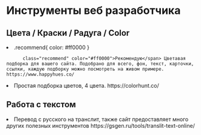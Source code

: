 <style>
.recommend{
 color: #ff0000
 }
 </style>
   <h1>Инструменты веб разработчика</h1>


  <h2>Цвета / Краски / Радуга / Color</h2>

<li><span
          <style>
.recommend{
 color: #ff0000
 }
 </style>
          
          class="recommend" color="#ff0000">Рекомендую</span> Цветавая подборка для вашего сайта. Подобрано для всего, фон, текст, карточки, ссылки, каждую подборку можно посмотреть на живом примере. https://www.happyhues.co/
  
<li> Простая подборка цветов, 4 цвета. https://colorhunt.co/
  
  
  <h2>Работа с текстом</h2>
  
<li> Перевод с русского на транслит, также сайт предоставляет много других полезных инструментов https://gsgen.ru/tools/translit-text-online/
  
  
  
  
  
  
  
  
  
  
  
  
  
  
  
  
  
  
  
  
  
  
  
  
  
  
  
  
  
  
  
  
  
  
  
  
  
  
  
  
  
  
  
  
  
  
  
  
  
  
  
  
  
  
  
  
  
  
